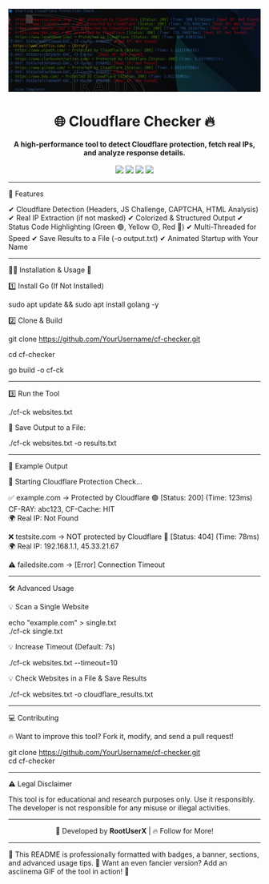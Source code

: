 <p align="center">  
  <img src="https://github.com/ROOTUSX/Cloudflare-Checker/blob/main/Screenshot%202025-03-22%20102456.png" alt="Cloudflare Checker" width="600">  
</p>  <h1 align="center">🌐 Cloudflare Checker 🔥</h1>  
<p align="center">  
  <b>A high-performance tool to detect Cloudflare protection, fetch real IPs, and analyze response details.</b>  
  <br>  
  <br>  
  <img src="https://img.shields.io/github/stars/ROOTUSX/cf-checker?color=yellow&style=flat-square">  
  <img src="https://img.shields.io/github/forks/ROOTUSX/cf-checker?color=blue&style=flat-square">  
  <img src="https://img.shields.io/github/issues/ROOTUSX/cf-checker?color=red&style=flat-square">  
  <img src="https://img.shields.io/github/license/ROOTUSX/cf-checker?color=green&style=flat-square">  
</p>  

_________________

🚀 Features

✔ Cloudflare Detection (Headers, JS Challenge, CAPTCHA, HTML Analysis)
✔ Real IP Extraction (if not masked)
✔ Colorized & Structured Output
✔ Status Code Highlighting (Green 🟢, Yellow 🟡, Red 🔴)
✔ Multi-Threaded for Speed
✔ Save Results to a File (-o output.txt)
✔ Animated Startup with Your Name


_________________
🚀🚀 Installation & Usage 🚀

1️⃣ Install Go (If Not Installed)

sudo apt update && sudo apt install golang -y

2️⃣ Clone & Build

git clone https://github.com/YourUsername/cf-checker.git  

cd cf-checker  

go build -o cf-ck

__________________
3️⃣ Run the Tool

 ./cf-ck websites.txt

📌 Save Output to a File:

./cf-ck websites.txt -o results.txt


__________________
🎨 Example Output

🔵 Starting Cloudflare Protection Check...  

✅ example.com → Protected by Cloudflare 🟢 [Status: 200] (Time: 123ms)  
   CF-RAY: abc123, CF-Cache: HIT  
   🌍 Real IP: Not Found  

❌ testsite.com → NOT protected by Cloudflare 🔴 [Status: 404] (Time: 78ms)  
   🌍 Real IP: 192.168.1.1, 45.33.21.67  

⚠ failedsite.com → [Error] Connection Timeout

_________________
🛠 Advanced Usage

💡 Scan a Single Website

echo "example.com" > single.txt  
./cf-ck single.txt

💡 Increase Timeout (Default: 7s)

./cf-ck websites.txt --timeout=10

💡 Check Websites in a File & Save Results

./cf-ck websites.txt -o cloudflare_results.txt

________________
💻 Contributing

🔥 Want to improve this tool? Fork it, modify, and send a pull request!

git clone https://github.com/YourUsername/cf-checker.git  
cd cf-checker

_________________

⚠ Legal Disclaimer

This tool is for educational and research purposes only. Use it responsibly.
The developer is not responsible for any misuse or illegal activities.

_________________

<p align="center">  
  🚀 Developed by <b>RootUserX</b> | 🔥 Follow for More!  
</p>  

_________________

💎 This README is professionally formatted with badges, a banner, sections, and advanced usage tips.
📢 Want an even fancier version? Add an asciinema GIF of the tool in action! 🚀
